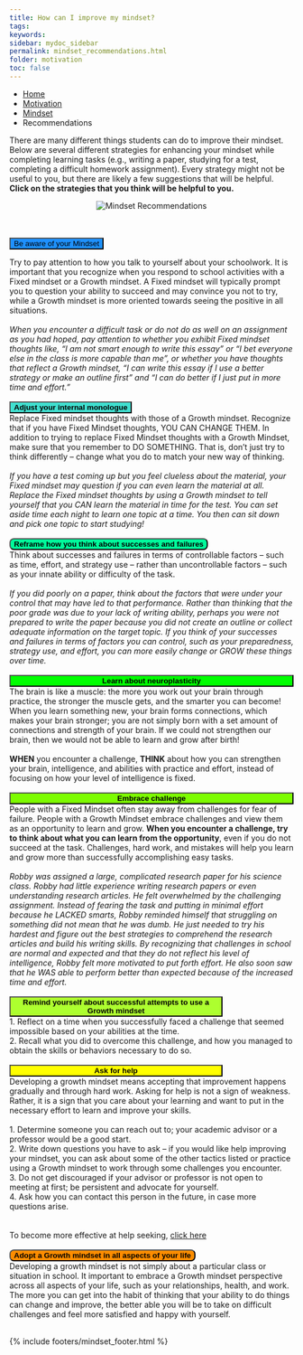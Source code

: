 ```yaml
---
title: How can I improve my mindset?
tags: 
keywords: 
sidebar: mydoc_sidebar
permalink: mindset_recommendations.html
folder: motivation
toc: false
---
```


<ul class="breadcrumb">
    <li><a href="index.html">Home</a></li>
    <li><a href="motivation.html">Motivation</a></li>
    <li><a href="mindset.html">Mindset</a></li>
    <li class="active">Recommendations</li>
</ul>






There are many different things students can do to improve their mindset. Below are several different strategies for enhancing your mindset while completing learning tasks (e.g., writing a paper, studying for a test, completing a difficult homework assignment). Every strategy might not be useful to you, but there are likely a few suggestions that will be helpful. <b>Click on the strategies that you think will be helpful to you.</b> 

<center><img src='images/mindset_recommendations.png' alt='Mindset Recommendations' /></center>
<br>
<br>


<button data-toggle="collapse" data-target="#aware" style="background-color:DodgerBlue">Be aware of your Mindset</button>

<div id="aware" class="collapse">
Try to pay attention to how you talk to yourself about your schoolwork. It is important that you recognize when you respond to school activities with a Fixed mindset or a Growth mindset. A Fixed mindset will typically prompt you to question your ability to succeed and may convince you not to try, while a Growth mindset is more oriented towards seeing the positive in all situations.
<br>
<br>
<i>When you encounter a difficult task or do not do as well on an assignment as you had hoped, pay attention to whether you exhibit Fixed mindset thoughts like, “I am not smart enough to write this essay” or “I bet everyone else in the class is more capable than me”, or whether you have thoughts that reflect a Growth mindset, “I can write this essay if I use a better strategy or make an outline first” and “I can do better if I just put in more time and effort.”</i>
<br>
</div>

<br>
<button data-toggle="collapse" data-target="#adjust" style="background-color:Turquoise"><b>Adjust your internal monologue</b></button>

<div id="adjust" class="collapse">
Replace Fixed mindset thoughts with those of a Growth mindset. Recognize that if you have Fixed Mindset thoughts, YOU CAN CHANGE THEM. In addition to trying to replace Fixed Mindset thoughts with a Growth Mindset, make sure that you remember to DO SOMETHING. That is, don’t just try to think differently – change what you do to match your new way of thinking.
<br>
<br>
<i>If you have a test coming up but you feel clueless about the material, your Fixed mindset may question if you can even learn the material at all. Replace the Fixed mindset thoughts by using a Growth mindset to tell yourself that you CAN learn the material in time for the test. You can set aside time each night to learn one topic at a time. You then can sit down and pick one topic to start studying!</i>
<br>
</div>

<br>
<button data-toggle="collapse" data-target="#Reframe" style="background-color:MediumSpringGreen; border-radius:8px"><b>Reframe how you think about successes and failures</b></button>

<div id="Reframe" class="collapse">
Think about successes and failures in terms of controllable factors – such as time, effort, and strategy use – rather than uncontrollable factors – such as your innate ability or difficulty of the task.
<br>
<br>
<i>If you did poorly on a paper, think about the factors that were under your control that may have led to that performance. Rather than thinking that the poor grade was due to your lack of writing ability, perhaps you were not prepared to write the paper because you did not create an outline or collect adequate information on the target topic. If you think of your successes and failures in terms of factors you can control, such as your preparedness, strategy use, and effort, you can more easily change or GROW these things over time.</i>
<br>
</div>

<br>
<button data-toggle="collapse" data-target="#neuroplasticity" style="background-color:Lime; width:100%"><b>Learn about neuroplasticity</b></button>

<div id="neuroplasticity" class="collapse">
The brain is like a muscle: the more you work out your brain through practice, the stronger the muscle gets, and the smarter you can become! When you learn something new, your brain forms connections, which makes your brain stronger; you are not simply born with a set amount of connections and strength of your brain. If we could not strengthen our brain, then we would not be able to learn and grow after birth!
<br>
<br>
<b>WHEN</b> you encounter a challenge, <b>THINK</b> about how you can strengthen your brain, intelligence, and abilities with practice and effort, instead of focusing on how your level of intelligence is fixed.
<br>
</div>

<br>
<button data-toggle="collapse" data-target="#embrace" style="background-color:LawnGreen; width:100%"><b>Embrace challenge</b></button>

<div id="embrace" class="collapse">
People with a Fixed Mindset often stay away from challenges for fear of failure. People with a Growth Mindset embrace challenges and view them as an opportunity to learn and grow. <b>When you encounter a challenge, try to think about what you can learn from the opportunity</b>, even if you do not succeed at the task. Challenges, hard work, and mistakes will help you learn and grow more than successfully accomplishing easy tasks.
<br>
<br>
<i> Robby was assigned a large, complicated research paper for his science class. Robby had little experience writing research papers or even understanding research articles. He felt overwhelmed by the challenging assignment. Instead of fearing the task and putting in minimal effort because he LACKED smarts, Robby reminded himself that struggling on something did not mean that he was dumb. He just needed to try his hardest and figure out the best strategies to comprehend the research articles and build his writing skills. By recognizing that challenges in school are normal and expected and that they do not reflect his level of intelligence, Robby felt more motivated to put forth effort. He also soon saw that he WAS able to perform better than expected because of the increased time and effort.</i>
<br>
</div>

<br>
<button data-toggle="collapse" data-target="#remind" style="background-color:GreenYellow; width:75%"><b>Remind yourself about successful attempts to use a Growth mindset</b></button>

<div id="remind" class="collapse">
1.  Reflect on a time when you successfully faced a challenge that seemed impossible based on your abilities at the time.
<br>
2.  Recall what you did to overcome this challenge, and how you managed to obtain the skills or behaviors necessary to do so.
<br>
</div>

<br>
<button data-toggle="collapse" data-target="#ask" style="background-color:Yellow; width:75%"><b>Ask for help</b></button>

<div id="ask" class="collapse">
Developing a growth mindset means accepting that improvement happens gradually and through hard work. Asking for help is not a sign of weakness. Rather, it is a sign that you care about your learning and want to put in the necessary effort to learn and improve your skills.
<br>
<br>
    1. Determine someone you can reach out to; your academic advisor or a professor would be a good start.
    <br>
    2. Write down questions you have to ask – if you would like help improving your mindset, you can ask about some of the other tactics listed or practice using a Growth mindset to work through some challenges you encounter.
    <br>
    3. Do not get discouraged if your advisor or professor is not open to meeting at first; be persistent and advocate for yourself.
    <br>
    4. Ask how you can contact this person in the future, in case more questions arise.
    <br>
<br>
<br>
To become more effective at help seeking, <a href="http://srl.daacs.net/help_seeking.html">click here</a>
<br>
</div>

<br>
<button data-toggle="collapse" data-target="#adopt" style="background-color:DarkOrange; border-radius:8px"><b>Adopt a Growth mindset in all aspects of your life</b></button>

<div id="adopt" class="collapse">
Developing a growth mindset is not simply about a particular class or situation in school. It important to embrace a Growth mindset perspective across all aspects of your life, such as your relationships, health, and work. The more you can get into the habit of thinking that your ability to do things can change and improve, the better able you will be to take on difficult challenges and feel more satisfied and happy with yourself.
<br>
</div>
<br>



{% include footers/mindset_footer.html %}
